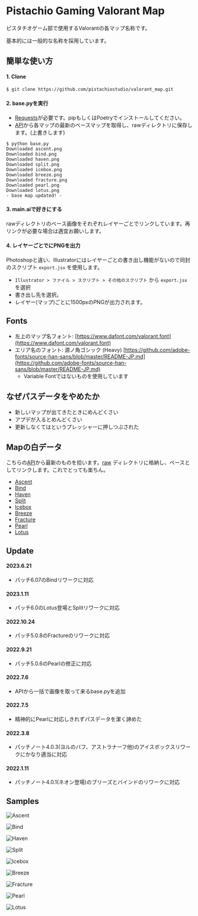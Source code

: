 # Pistachio Gaming Valorant Map

ピスタチオゲーム部で使用するValorantの各マップ名称です。

基本的には一般的な名称を採用しています。

## 簡単な使い方

#### 1. Clone

```bash
$ git clone https://github.com/pistachiostudio/valorant_map.git
```

#### 2. base.pyを実行

- [Requests](https://requests.readthedocs.io/en/latest/)が必要です。pipもしくはPoetryでインストールしてください。
- [API](https://dash.valorant-api.com/)から各マップの最新のベースマップを取得し、rawディレクトリに保存します。(上書きします)

```shell
$ python base.py
Downloaded ascent.png
Downloaded bind.png
Downloaded haven.png
Downloaded split.png
Downloaded icebox.png
Downloaded breeze.png
Downloaded fracture.png
Downloaded pearl.png
Downloaded lotus.png
- base map updated! -
```

#### 3. main.aiで好きにする

rawディレクトリのベース画像をそれぞれレイヤーごとでリンクしています。再リンクが必要な場合は適宜お願いします。

#### 4. レイヤーごとでにPNGを出力

Photoshopと違い、Illustratorにはレイヤーごとの書き出し機能がないので同封のスクリプト `export.jsx` を使用します。

- `Illustrator > ファイル > スクリプト > その他のスクリプト` から `export.jsx` を選択
- 書き出し先を選択。
- レイヤー(マップ)ごとに1500pxのPNGが出力されます。

## Fonts

- 左上のマップ名フォント: [https://www.dafont.com/valorant.font](https://www.dafont.com/valorant.font)
- エリア名のフォント: 源ノ角ゴシック (Heavy) [https://github.com/adobe-fonts/source-han-sans/blob/master/README-JP.md](https://github.com/adobe-fonts/source-han-sans/blob/master/README-JP.md)
  - Variable Fontではないものを使用しています

## なぜパスデータをやめたか

- 新しいマップが出てきたときにめんどくさい
- アプデが入るとめんどくさい
- 更新しなくてはというプレッシャーに押しつぶされた

## Mapの白データ

こちらの[API](https://dash.valorant-api.com/)から最新のものを拾います。[raw](https://github.com/pistachiostudio/valorant_map/tree/main/raw) ディレクトリに格納し、ベースとしてリンクします。これでとっても楽ちん。

- [Ascent](https://media.valorant-api.com/maps/7eaecc1b-4337-bbf6-6ab9-04b8f06b3319/displayicon.png)
- [Bind](https://media.valorant-api.com/maps/2c9d57ec-4431-9c5e-2939-8f9ef6dd5cba/displayicon.png)
- [Haven](https://media.valorant-api.com/maps/2bee0dc9-4ffe-519b-1cbd-7fbe763a6047/displayicon.png)
- [Split](https://media.valorant-api.com/maps/d960549e-485c-e861-8d71-aa9d1aed12a2/displayicon.png)
- [Icebox](https://media.valorant-api.com/maps/e2ad5c54-4114-a870-9641-8ea21279579a/displayicon.png)
- [Breeze](https://media.valorant-api.com/maps/2fb9a4fd-47b8-4e7d-a969-74b4046ebd53/displayicon.png)
- [Fracture](https://media.valorant-api.com/maps/b529448b-4d60-346e-e89e-00a4c527a405/displayicon.png)
- [Pearl](https://media.valorant-api.com/maps/fd267378-4d1d-484f-ff52-77821ed10dc2/displayicon.png)
- [Lotus](https://media.valorant-api.com/maps/2fe4ed3a-450a-948b-6d6b-e89a78e680a9/displayicon.png)


## Update

#### 2023.6.21

- パッチ6.07のBindリワークに対応

#### 2023.1.11

- パッチ6.0のLotus登場とSplitリワークに対応

#### 2022.10.24

- パッチ5.0.8のFractureのリワークに対応

#### 2022.9.21

- パッチ5.0.6のPearlの修正に対応

#### 2022.7.6

- APIから一括で画像を取って来るbase.pyを追加

#### 2022.7.5

- 精神的にPearlに対応しきれずパスデータを潔く諦めた

#### 2022.3.8

- パッチノート4.0.3(ヨルのバフ、アストラナーフ他)のアイスボックスリワークにかなり適当に対応

#### 2022.1.11

- パッチノート4.0.1(ネオン登場)のブリーズとバインドのリワークに対応

## Samples

![Ascent](https://github.com/pistachiostudio/valorant_map/blob/main/for_thumbs/ascent.png)

![Bind](https://github.com/pistachiostudio/valorant_map/blob/main/for_thumbs/bind.png)

![Haven](https://github.com/pistachiostudio/valorant_map/blob/main/for_thumbs/haven.png)

![Split](https://github.com/pistachiostudio/valorant_map/blob/main/for_thumbs/split.png)

![Icebox](https://github.com/pistachiostudio/valorant_map/blob/main/for_thumbs/icebox.png)

![Breeze](https://github.com/pistachiostudio/valorant_map/blob/main/for_thumbs/breeze.png)

![Fracture](https://github.com/pistachiostudio/valorant_map/blob/main/for_thumbs/fracture.png)

![Pearl](https://github.com/pistachiostudio/valorant_map/blob/main/for_thumbs/pearl.png)

![Lotus](https://github.com/pistachiostudio/valorant_map/blob/main/for_thumbs/lotus.png)
